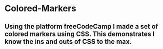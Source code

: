 # Colored-Markers
## Using the platform freeCodeCamp I made a set of colored markers using CSS. This demonstrates I know the ins and outs of CSS to the max.
